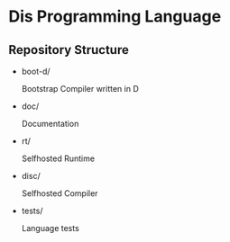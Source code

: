 
# Dis Programming Language

## Repository Structure

* boot-d/

    Bootstrap Compiler written in D
    
* doc/
    
    Documentation
    
* rt/

    Selfhosted Runtime
    
* disc/
    
    Selfhosted Compiler
    
* tests/
    
    Language tests
    
